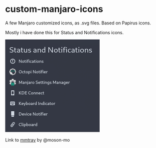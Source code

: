 # custom-manjaro-icons
A few Manjaro customized icons, as .svg files. Based on Papirus icons.

Mostly i have done this for Status and Notifications icons.

![Alt Text](https://raw.githubusercontent.com/bogdancovaciu/custom-manjaro-icons/master/image.png)

Link to [mmtray](https://github.com/moson-mo/mntray) by @moson-mo
